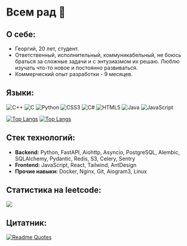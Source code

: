 # Всем рад 👋

## О себе:
- Георгий, 20 лет, студент.
- Ответственный, исполнительный, коммуникабельный, не боюсь браться за сложные задачи и с энтузиазмом их решаю. Люблю изучать что-то новое и постоянно развиваться.
- Коммерческий опыт разработки - 9 месяцев.

## Языки:
![C++](https://img.shields.io/badge/-C++-090909?style=for-the-badge&logo=C%2b%2b&logoColor=6296CC)
![C](https://img.shields.io/badge/c-%2300599C.svg?style=for-the-badge&logo=c&logoColor=white)
![Python](https://img.shields.io/badge/python-3670A0?style=for-the-badge&logo=python&logoColor=ffdd54)
![CSS3](https://img.shields.io/badge/css3-%231572B6.svg?style=for-the-badge&logo=css3&logoColor=white)
![C#](https://img.shields.io/badge/c%23-%23239120.svg?style=for-the-badge&logo=c-sharp&logoColor=white)
![HTML5](https://img.shields.io/badge/html5-%23E34F26.svg?style=for-the-badge&logo=html5&logoColor=white)
![Java](https://img.shields.io/badge/java-%23ED8B00.svg?style=for-the-badge&logo=openjdk&logoColor=white)
![JavaScript](https://img.shields.io/badge/JavaScript-F7DF1E?style=for-the-badge&logo=javascript&logoColor=black)

[![Top Langs](https://github-readme-stats.vercel.app/api/top-langs/?username=Gooooosha&layout=compact&theme=transparent&title_color=000000&text_color=000000&border_color=ffffff)](https://github.com/Gooooosha/github-readme-stats#gh-dark-mode-only)
[![Top Langs](https://github-readme-stats.vercel.app/api/top-langs/?username=Gooooosha&layout=compact&theme=transparent&title_color=ffffff&text_color=ffffff&border_color=000000)](https://github.com/Gooooosha/github-readme-stats#gh-light-mode-only)

## Стек технологий:
 - **Backend:** Python, FastAPI, Aiohttp, Asyncio, PostgreSQL, Alembic, SQLAlchemy, Pydantic, Redis, S3, Celery, Sentry
 - **Frontend:** JavaScript, React, Tailwind, AntDesign
 - **Прочие навыки:** Docker, Nginx, Git, Aiogram3, Linux

## Статистика на leetcode:
![](https://leetcard.jacoblin.cool/lyhtyrageorgiu?border=0&radius=20)

## Цитатник:
[![Readme Quotes](https://quotes-github-readme.vercel.app/api?type=horizontal&theme=dark)](https://github.com/piyushsuthar/github-readme-quotes)
